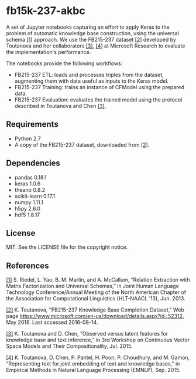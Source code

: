 # fb15k-237-akbc

A set of Jupyter notebooks capturing an effort to apply Keras to the
problem of automatic knowledge base construction, using the universal
schema [[1]](http://www.riedelcastro.org//publications/papers/riedel13relation.pdf)
approach. We use the FB215-237 dataset [[2]](https://www.microsoft.com/en-us/download/details.aspx?id=52312)
developed by Toutanova and her collaborators [[3]](https://www.microsoft.com/en-us/research/wp-content/uploads/2016/02/main_cvsc2015.pdf),
[[4]](https://www.microsoft.com/en-us/research/wp-content/uploads/2016/02/emnlp2015kgtext.pdf) at Microsoft Research to
evaluate the implementation's performance.

The notebooks provide the following workflows:

* FB215-237 ETL: loads and processes triples from the dataset, augmenting them with data useful as inputs to the Keras model.
* FB215-237 Training: trains an instance of CFModel using the prepared data.
* FB215-237 Evaluation: evaluates the trained model using the protocol described in Toutanova and Chen [[3]](https://www.microsoft.com/en-us/research/wp-content/uploads/2016/02/main_cvsc2015.pdf).

## Requirements

* Python 2.7
* A copy of the FB215-237 dataset, downloaded from [[2]](https://www.microsoft.com/en-us/download/details.aspx?id=52312).

## Dependencies

* pandas 0.18.1
* keras 1.0.6
* theano 0.8.2
* scikit-learn 0.17.1
* numpy 1.11.1
* h5py 2.6.0  
* hdf5 1.8.17

## License

MIT. See the LICENSE file for the copyright notice.

## References

[[1]](http://www.riedelcastro.org//publications/papers/riedel13relation.pdf) S. Riedel, L. Yao, B. M. Marlin, and A. McCallum, “Relation Extraction with Matrix Factorization and Universal Schemas,” in Joint Human Language Technology Conference/Annual Meeting of the North American Chapter of the Association for Computational Linguistics (HLT-NAACL ’13), Jun. 2013.

[[2]](https://www.microsoft.com/en-us/download/details.aspx?id=52312) K. Toutanova, "FB215-237 Knowledge Base Completion Dataset," Web page https://www.microsoft.com/en-us/download/details.aspx?id=52312, May 2016. Last accessed 2016-08-14.

[[3]](https://www.microsoft.com/en-us/research/wp-content/uploads/2016/02/main_cvsc2015.pdf) K. Toutanova and D. Chen, “Observed versus latent features for knowledge base and text inference,” in 3rd Workshop on Continuous Vector Space Models and Their Compositionality, Jul. 2015.

[[4]](https://www.microsoft.com/en-us/research/wp-content/uploads/2016/02/emnlp2015kgtext.pdf) K. Toutanova, D. Chen, P. Pantel, H. Poon, P. Choudhury, and M. Gamon, “Representing text for joint embedding of text and knowledge bases,” in Empirical Methods in Natural Language Processing (EMNLP), Sep. 2015.

